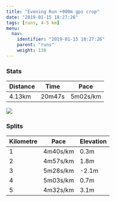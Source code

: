 ```yaml
---
title: "Evening Run +900m gps crop"
date: "2019-01-15 18:27:26"
tags: [runs, 4-5 km]
menu:
  nav:
    identifier: "2019-01-15 18:27:26"
    parent: "runs"
    weight: 130
---
```


### Stats

| Distance | Time | Pace |
|----------|------|------|
|4.13km|20m47s|5m02s/km|

<img src='https://maps.googleapis.com/maps/api/staticmap?maptype=roadmap&path=enc:majeIdhzLz@pE|KdRtItg@pAjWu@dj@Ewy@j@bB_Jsj@mEoQgKuPiDQqGiK&key=AIzaSyAfqMeaZ1CCJFGP5cWud__oZnT_Pybg-1M&size=800x800&markers=color:yellow|label:S|53.46855,-2.26963&markers=color:green|label:F|53.47110999999999,-2.2673400000000004'>

### Splits

| Kilometre | Pace | Elevation |
|------|------|-----------|
|1|4m40s/km|0.3m|
|2|4m57s/km|1.8m|
|3|5m28s/km|-2.1m|
|4|5m03s/km|0.7m|
|5|4m32s/km|3.1m|
